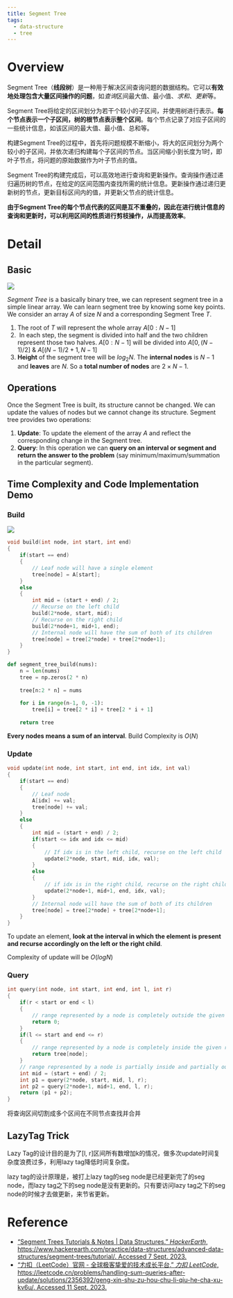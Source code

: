 ```yaml
---
title: Segment Tree
tags:
  - data-structure
  - tree
---
```

# Overview

Segment Tree（**线段树**）是一种用于解决区间查询问题的数据结构。它可以**有效地处理包含大量区间操作的问题**，如*查询*区间最大值、最小值、*求和*、*更新*等。

Segment Tree将给定的区间划分为若干个较小的子区间，并使用树进行表示。**每个节点表示一个子区间，树的根节点表示整个区间**。每个节点记录了对应子区间的一些统计信息，如该区间的最大值、最小值、总和等。

构建Segment Tree的过程中，首先将问题规模不断缩小，将大的区间划分为两个较小的子区间，并依次递归构建每个子区间的节点。当区间缩小到长度为1时，即叶子节点，将问题的原始数据作为叶子节点的值。

Segment Tree的构建完成后，可以高效地进行查询和更新操作。查询操作通过递归遍历树的节点，在给定的区间范围内查找所需的统计信息。更新操作通过递归更新树的节点，更新目标区间内的值，并更新父节点的统计信息。

**由于Segment Tree的每个节点代表的区间是互不重叠的，因此在进行统计信息的查询和更新时，可以利用区间的性质进行剪枝操作，从而提高效率**。

# Detail

## Basic 

![](computer_sci/data_structure_and_algorithm/tree/attachments/Pasted%20image%2020230907145346.png)

*Segment Tree* is a basically binary tree, we can represent segment tree in a simple linear array. We can learn segment tree by knowing some key points. We consider an array $A$ of size $N$ and a corresponding Segment Tree $T$.

1. The root of $T$ will represent the whole array $A[0:N-1]$
2.  In each step, the segment is divided into half and the two children represent those two halves. $A[0:N-1]$ will be divided into $A[0, (N-1)/2]$ & $A[(N-1)/2 + 1, N-1]$
3. **Height** of the segment tree will be $log_2{N}$. The **internal nodes** is $N-1$ and **leaves** are $N$. So a **total number of nodes** are $2 \times N - 1$.

## Operations

Once the Segment Tree is built, its structure cannot be changed. We can update the values of nodes but we cannot change its structure. Segment tree provides two operations:
1. **Update**: To update the element of the array $A$ and reflect the corresponding change in the Segment tree.
2. **Query**: In this operation we can **query on an interval or segment and return the answer to the problem** (say minimum/maximum/summation in the particular segment).

## Time Complexity and Code Implementation Demo

### Build

![](computer_sci/data_structure_and_algorithm/tree/attachments/Pasted%20image%2020230907170533.png)


```c
void build(int node, int start, int end)
{
    if(start == end)
    {
        // Leaf node will have a single element
        tree[node] = A[start];
    }
    else
    {
        int mid = (start + end) / 2;
        // Recurse on the left child
        build(2*node, start, mid);
        // Recurse on the right child
        build(2*node+1, mid+1, end);
        // Internal node will have the sum of both of its children
        tree[node] = tree[2*node] + tree[2*node+1];
    }
}
```


```python
def segment_tree_build(nums):
    n = len(nums)
    tree = np.zeros(2 * n)
    
    tree[n:2 * n] = nums
    
    for i in range(n-1, 0, -1):
        tree[i] = tree[2 * i] + tree[2 * i + 1]
        
    return tree
```


**Every nodes means a sum of an interval**. Build Complexity is $O(N)$

### Update

```c
void update(int node, int start, int end, int idx, int val)
{
    if(start == end)
    {
        // Leaf node
        A[idx] += val;
        tree[node] += val;
    }
    else
    {
        int mid = (start + end) / 2;
        if(start <= idx and idx <= mid)
        {
            // If idx is in the left child, recurse on the left child
            update(2*node, start, mid, idx, val);
        }
        else
        {
            // if idx is in the right child, recurse on the right child
            update(2*node+1, mid+1, end, idx, val);
        }
        // Internal node will have the sum of both of its children
        tree[node] = tree[2*node] + tree[2*node+1];
    }
}
```


To update an element, **look at the interval in which the element is present and recurse accordingly on the left or the right child**.

Complexity of update will be $O(logN)$


### Query

```c
int query(int node, int start, int end, int l, int r)
{
    if(r < start or end < l)
    {
        // range represented by a node is completely outside the given range
        return 0;
    }
    if(l <= start and end <= r)
    {
        // range represented by a node is completely inside the given range
        return tree[node];
    }
    // range represented by a node is partially inside and partially outside the given range
    int mid = (start + end) / 2;
    int p1 = query(2*node, start, mid, l, r);
    int p2 = query(2*node+1, mid+1, end, l, r);
    return (p1 + p2);
}
```

将查询区间切割成多个区间在不同节点查找并合并
## LazyTag Trick


Lazy Tag的设计目的是为了[l, r]区间所有数增加k的情况，做多次update时间复杂度浪费过多，利用lazy tag降低时间复杂度。

lazy tag的设计原理是，被打上lazy tag的seg node是已经更新完了的seg node，而lazy tag之下的seg node是没有更新的。只有要访问lazy tag之下的seg node的时候才去做更新，来节省更新。

# Reference

* [“Segment Trees Tutorials & Notes | Data Structures.” _HackerEarth_, https://www.hackerearth.com/practice/data-structures/advanced-data-structures/segment-trees/tutorial/. Accessed 7 Sept. 2023.](https://www.hackerearth.com/practice/data-structures/advanced-data-structures/segment-trees/tutorial/)
* [“力扣（LeetCode）官网 - 全球极客挚爱的技术成长平台.” _力扣 LeetCode_, https://leetcode.cn/problems/handling-sum-queries-after-update/solutions/2356392/geng-xin-shu-zu-hou-chu-li-qiu-he-cha-xu-kv6u/. Accessed 11 Sept. 2023.](https://leetcode.cn/problems/handling-sum-queries-after-update/solutions/2356392/geng-xin-shu-zu-hou-chu-li-qiu-he-cha-xu-kv6u/)